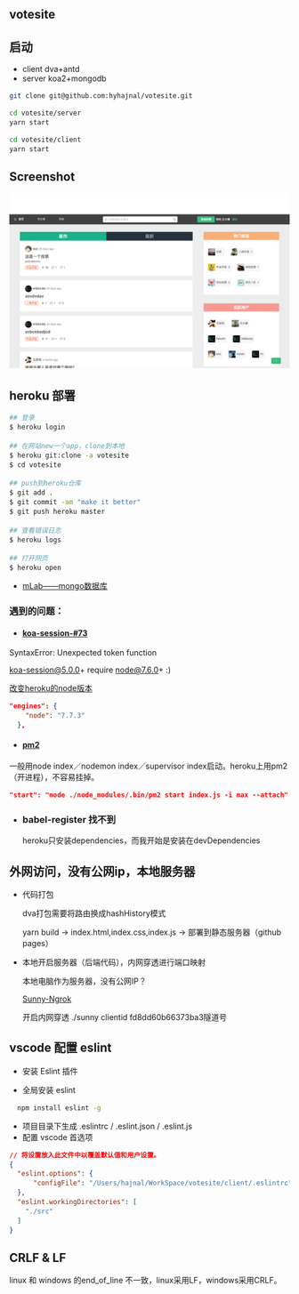 ## votesite

## __启动__
* client dva+antd
* server koa2+mongodb

``` bash
git clone git@github.com:hyhajnal/votesite.git
```

``` bash
cd votesite/server
yarn start
```
``` bash
cd votesite/client
yarn start
```

## __Screenshot__
![votesit](./screenshot.png)


## __heroku 部署__

``` bash
## 登录
$ heroku login

## 在网站new一个app，clone到本地
$ heroku git:clone -a votesite
$ cd votesite

## push到heroku仓库
$ git add .
$ git commit -am "make it better"
$ git push heroku master

## 查看错误日志
$ heroku logs

## 打开网页
$ heroku open
```

* [mLab——mongo数据库](https://mlab.com)

### 遇到的问题：
* #### [koa-session-#73](https://github.com/koajs/session/issues/73)

SyntaxError: Unexpected token function

koa-session@5.0.0+ require node@7.6.0+ :)

  [改变heroku的node版本](https://devcenter.heroku.com/articles/nodejs-support#specifying-a-node-js-version)
``` json
"engines": {
    "node": "7.7.3"
  },
```

* #### [pm2](http://pm2.keymetrics.io/docs/usage/use-pm2-with-cloud-providers/)

一般用node index／nodemon index／supervisor index启动。heroku上用pm2（开进程），不容易挂掉。
``` json
"start": "node ./node_modules/.bin/pm2 start index.js -i max --attach"
```

* ### __babel-register 找不到__

   heroku只安装dependencies，而我开始是安装在devDependencies

## __外网访问，没有公网ip，本地服务器__
* 代码打包

  dva打包需要将路由换成hashHistory模式

  yarn build -> index.html,index.css,index.js -> 部署到静态服务器（github pages）

* 本地开启服务器（后端代码），内网穿透进行端口映射

  本地电脑作为服务器，没有公网IP？

  [Sunny-Ngrok](https://www.ngrok.cc)

  开启内网穿透
  ./sunny clientid fd8dd60b66373ba3隧道号


## __vscode 配置 eslint__

* 安装 Eslint 插件

* 全局安装 eslint
``` bash
  npm install eslint -g
```
* 项目目录下生成 .eslintrc / .eslint.json / .eslint.js
* 配置 vscode 首选项
``` json
// 将设置放入此文件中以覆盖默认值和用户设置。
{
  "eslint.options": {
      "configFile": "/Users/hajnal/WorkSpace/votesite/client/.eslintrc"
  },
  "eslint.workingDirectories": [
    "./src" 
  ]
}
```

## __CRLF & LF__
linux 和 windows 的end_of_line 不一致，linux采用LF，windows采用CRLF。